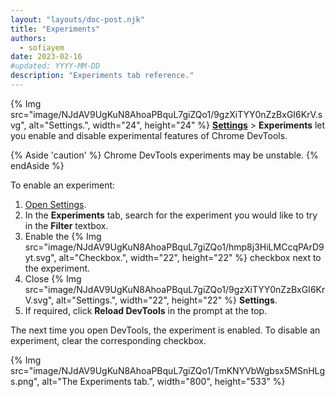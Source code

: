 ```yaml
---
layout: "layouts/doc-post.njk"
title: "Experiments"
authors:
  - sofiayem
date: 2023-02-16
#updated: YYYY-MM-DD
description: "Experiments tab reference."
---
```


{% Img src="image/NJdAV9UgKuN8AhoaPBquL7giZQo1/9gzXiTYY0nZzBxGI6KrV.svg", alt="Settings.", width="24", height="24" %} [**Settings**](/docs/devtools/settings/#open) > **Experiments** let you enable and disable experimental features of Chrome DevTools.

{% Aside 'caution' %}
Chrome DevTools experiments may be unstable.
{% endAside %}

To enable an experiment:

1. [Open Settings](/docs/devtools/settings/#open).
1. In the **Experiments** tab, search for the experiment you would like to try in the **Filter** textbox.
1. Enable the {% Img src="image/NJdAV9UgKuN8AhoaPBquL7giZQo1/hmp8j3HiLMCcqPArD9yt.svg", alt="Checkbox.", width="22", height="22" %} checkbox next to the experiment.
1. Close {% Img src="image/NJdAV9UgKuN8AhoaPBquL7giZQo1/9gzXiTYY0nZzBxGI6KrV.svg", alt="Settings.", width="22", height="22" %} **Settings**.
1. If required, click **Reload DevTools** in the prompt at the top.

The next time you open DevTools, the experiment is enabled. To disable an experiment, clear the corresponding checkbox.

{% Img src="image/NJdAV9UgKuN8AhoaPBquL7giZQo1/TmKNYVbWgbsx5MSnHLgs.png", alt="The Experiments tab.", width="800", height="533" %}